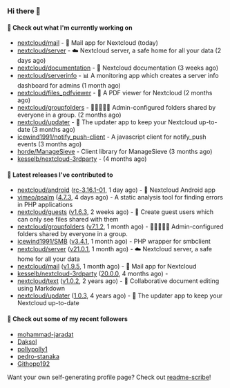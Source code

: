### Hi there 👋

#### 👷 Check out what I'm currently working on

- [nextcloud/mail](https://github.com/nextcloud/mail) - 💌 Mail app for Nextcloud (today)
- [nextcloud/server](https://github.com/nextcloud/server) - ☁️ Nextcloud server, a safe home for all your data (2 days ago)
- [nextcloud/documentation](https://github.com/nextcloud/documentation) - 📘 Nextcloud documentation (3 weeks ago)
- [nextcloud/serverinfo](https://github.com/nextcloud/serverinfo) - 📊 A monitoring app which creates a server info dashboard for admins (1 month ago)
- [nextcloud/files_pdfviewer](https://github.com/nextcloud/files_pdfviewer) - :book: A PDF viewer for Nextcloud (2 months ago)
- [nextcloud/groupfolders](https://github.com/nextcloud/groupfolders) - 📁👩‍👩‍👧‍👦 Admin-configured folders shared by everyone in a group. (2 months ago)
- [nextcloud/updater](https://github.com/nextcloud/updater) - :arrows_counterclockwise: The updater app to keep your Nextcloud up-to-date (3 months ago)
- [icewind1991/notify_push-client](https://github.com/icewind1991/notify_push-client) - A javascript client for notify_push events (3 months ago)
- [horde/ManageSieve](https://github.com/horde/ManageSieve) - Client library for ManageSieve (3 months ago)
- [kesselb/nextcloud-3rdparty](https://github.com/kesselb/nextcloud-3rdparty) -  (4 months ago)

#### 🔭 Latest releases I've contributed to

- [nextcloud/android](https://github.com/nextcloud/android) ([rc-3.16.1-01](https://github.com/nextcloud/android/releases/tag/rc-3.16.1-01), 1 day ago) - 📱 Nextcloud Android app
- [vimeo/psalm](https://github.com/vimeo/psalm) ([4.7.3](https://github.com/vimeo/psalm/releases/tag/4.7.3), 4 days ago) - A static analysis tool for finding errors in PHP applications
- [nextcloud/guests](https://github.com/nextcloud/guests) ([v1.6.3](https://github.com/nextcloud/guests/releases/tag/v1.6.3), 2 weeks ago) - 🙈 Create guest users which can only see files shared with them
- [nextcloud/groupfolders](https://github.com/nextcloud/groupfolders) ([v7.1.2](https://github.com/nextcloud/groupfolders/releases/tag/v7.1.2), 1 month ago) - 📁👩‍👩‍👧‍👦 Admin-configured folders shared by everyone in a group.
- [icewind1991/SMB](https://github.com/icewind1991/SMB) ([v3.4.1](https://github.com/icewind1991/SMB/releases/tag/v3.4.1), 1 month ago) - PHP wrapper for smbclient
- [nextcloud/server](https://github.com/nextcloud/server) ([v21.0.1](https://github.com/nextcloud/server/releases/tag/v21.0.1), 1 month ago) - ☁️ Nextcloud server, a safe home for all your data
- [nextcloud/mail](https://github.com/nextcloud/mail) ([v1.9.5](https://github.com/nextcloud/mail/releases/tag/v1.9.5), 1 month ago) - 💌 Mail app for Nextcloud
- [kesselb/nextcloud-3rdparty](https://github.com/kesselb/nextcloud-3rdparty) ([20.0.0](https://github.com/kesselb/nextcloud-3rdparty/releases/tag/20.0.0), 4 months ago) - 
- [nextcloud/text](https://github.com/nextcloud/text) ([v1.0.2](https://github.com/nextcloud/text/releases/tag/v1.0.2), 2 years ago) - 📑 Collaborative document editing using Markdown
- [nextcloud/updater](https://github.com/nextcloud/updater) ([1.0.3](https://github.com/nextcloud/updater/releases/tag/1.0.3), 4 years ago) - :arrows_counterclockwise: The updater app to keep your Nextcloud up-to-date

#### 👯 Check out some of my recent followers

- [mohammad-jaradat](https://github.com/mohammad-jaradat)
- [Daksol](https://github.com/Daksol)
- [pollypolly1](https://github.com/pollypolly1)
- [pedro-stanaka](https://github.com/pedro-stanaka)
- [Githopp192](https://github.com/Githopp192)

Want your own self-generating profile page? Check out [readme-scribe](https://github.com/muesli/readme-scribe)!
